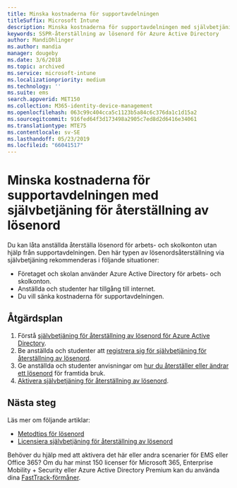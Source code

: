 ```yaml
---
title: Minska kostnaderna för supportavdelningen
titleSuffix: Microsoft Intune
description: Minska kostnaderna för supportavdelningen med självbetjäning för återställning av lösenord
keywords: SSPR-återställning av lösenord för Azure Active Directory
author: MandiOhlinger
ms.author: mandia
manager: dougeby
ms.date: 3/6/2018
ms.topic: archived
ms.service: microsoft-intune
ms.localizationpriority: medium
ms.technology: ''
ms.suite: ems
search.appverid: MET150
ms.collection: M365-identity-device-management
ms.openlocfilehash: 063c99c404cca5c1123b5a84c6c376da1c1d15a2
ms.sourcegitcommit: 916fed64f3d173498a2905c7ed8d2d6416e34061
ms.translationtype: MTE75
ms.contentlocale: sv-SE
ms.lasthandoff: 05/23/2019
ms.locfileid: "66041517"
---
```

# <a name="reduce-help-desk-costs-with-self-service-password-reset"></a>Minska kostnaderna för supportavdelningen med självbetjäning för återställning av lösenord

Du kan låta anställda återställa lösenord för arbets- och skolkonton utan hjälp från supportavdelningen. Den här typen av lösenordsåterställning via självbetjäning rekommenderas i följande situationer:
* Företaget och skolan använder Azure Active Directory för arbets- och skolkonton.
* Anställda och studenter har tillgång till internet.
* Du vill sänka kostnaderna för supportavdelningen.

## <a name="action-plan"></a>Åtgärdsplan

1. Förstå [självbetjäning för återställning av lösenord för Azure Active Directory](https://docs.microsoft.com/azure/active-directory/active-directory-passwords-overview). 
2. Be anställda och studenter att [registrera sig för självbetjäning för återställning av lösenord](https://docs.microsoft.com/azure/active-directory/active-directory-passwords-reset-register).
3. Ge anställda och studenter anvisningar om [hur du återställer eller ändrar ett lösenord](https://docs.microsoft.com/azure/active-directory/active-directory-passwords-update-your-own-password) för framtida bruk.
4. [Aktivera självbetjäning för återställning av lösenord](https://docs.microsoft.com/azure/active-directory/active-directory-passwords-getting-started).

## <a name="next-steps"></a>Nästa steg

Läs mer om följande artiklar:
* [Metodtips för lösenord](https://docs.microsoft.com/azure/active-directory/active-directory-secure-passwords) 
* [Licensiera självbetjäning för återställning av lösenord](https://docs.microsoft.com/azure/active-directory/active-directory-secure-passwords)

Behöver du hjälp med att aktivera det här eller andra scenarier för EMS eller Office 365? Om du har minst 150 licenser för Microsoft 365, Enterprise Mobility + Security eller Azure Active Directory Premium kan du använda dina [FastTrack-förmåner](https://docs.microsoft.com/enterprise-mobility-security/solutions/enterprise-mobility-fasttrack-program).
